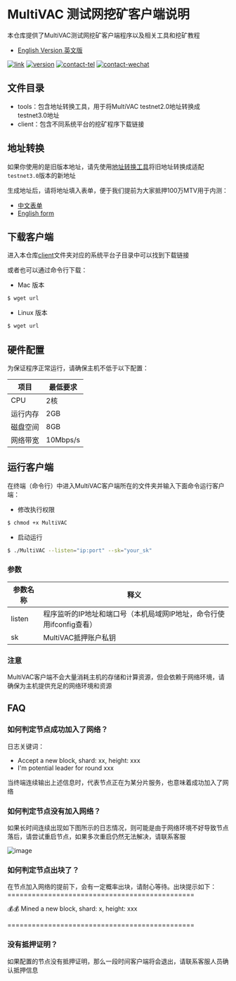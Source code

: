 # MultiVAC 测试网挖矿客户端说明

本仓库提供了MultiVAC测试网挖矿客户端程序以及相关工具和挖矿教程

- [English Version 英文版](README_EN.md)

[![link](https://img.shields.io/badge/link-browser-red)](http://test.e.mtv.ac)
[![version](https://img.shields.io/badge/version-testnet3.0-blue)](http://test.e.mtv.ac)
[![contact-tel](https://img.shields.io/badge/contact-telegram-blue)](https://t.me/joinchat/I-io_BT_CZjznBGo90vdRA)
[![contact-wechat](https://img.shields.io/badge/contact-wechat%3Amtv2018001-brightgreen)](mtv2018001)

## 文件目录

- tools：包含地址转换工具，用于将MultiVAC testnet2.0地址转换成testnet3.0地址
- client：包含不同系统平台的挖矿程序下载链接

## 地址转换

如果你使用的是旧版本地址，请先使用[地址转换工具](tools/README.md)将旧地址转换成适配`testnet3.0`版本的新地址

生成地址后，请将地址填入表单，便于我们提前为大家抵押100万MTV用于内测：
- [中文表单](http://mtvmining.va.mikecrm.com/rZqHF3o)
- [English form](http://mtvmining.va.mikecrm.com/yIMw0Jn)

## 下载客户端

进入本仓库[client](client/README.md)文件夹对应的系统平台子目录中可以找到下载链接

或者也可以通过命令行下载：

- Mac 版本
```bash
$ wget url
```

- Linux 版本
```bash
$ wget url
```

## 硬件配置
为保证程序正常运行，请确保主机不低于以下配置：

项目 | 最低要求
---|---
CPU | 2核
运行内存 | 2GB
磁盘空间 | 8GB
网络带宽 | 10Mbps/s

## 运行客户端

在终端（命令行）中进入MultiVAC客户端所在的文件夹并输入下面命令运行客户端：

- 修改执行权限
```bash
$ chmod +x MultiVAC
```

- 启动运行
```bash
$ ./MultiVAC --listen="ip:port" --sk="your_sk"
```

### 参数

参数名称 | 释义
---|---
listen | 程序监听的IP地址和端口号（本机局域网IP地址，命令行使用ifconfig查看）
sk | MultiVAC抵押账户私钥

### 注意
MultiVAC客户端不会大量消耗主机的存储和计算资源，但会依赖于网络环境，请确保为主机提供充足的网络环境和资源

## FAQ

### 如何判定节点成功加入了网络？
日志关键词：
- Accept a new block, shard: xx, height: xxx
- I'm potential leader for round xxx

当终端连续输出上述信息时，代表节点正在为某分片服务，也意味着成功加入了网络

### 如何判定节点没有加入网络？
如果长时间连续出现如下图所示的日志情况，则可能是由于网络环境不好导致节点落后，请尝试重启节点，如果多次重启仍然无法解决，请联系客服

![image](https://note.youdao.com/yws/public/resource/7fdcb5cc8b2e8eb70072e13d14205b1d/xmlnote/51CE068C618D4F6B99ED59C9F51EE2F1/11915)

### 如何判定节点出块了？
在节点加入网络的提前下，会有一定概率出块，请耐心等待。出块提示如下：
\==============================================

💰💰 Mined a new block, shard: x, height: xxx

\==============================================


### 没有抵押证明？
如果配置的节点没有抵押证明，那么一段时间客户端将会退出，请联系客服人员确认抵押信息
